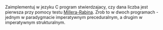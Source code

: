 Zaimplementuj w jezyku C program stwierdzajacy, czy dana liczba jest pierwsza przy pomocy testu [Millera-Rabina](https://en.wikipedia.org/wiki/Miller%E2%80%93Rabin_primality_test). Zrob to w dwoch programach - jednym w paradygmacie imperatywnym preceduralnym, a drugim w imperatywnym strukturalnym.